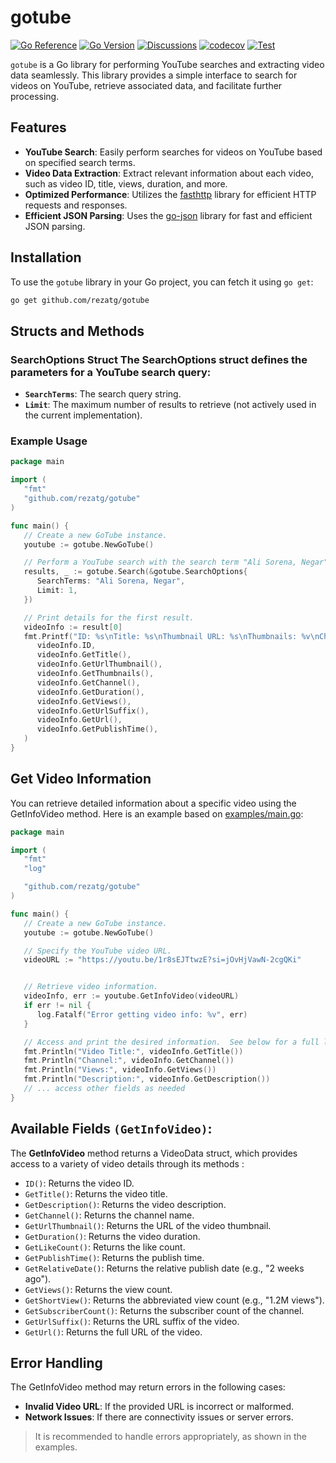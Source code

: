 # gotube

[![Go Reference](https://pkg.go.dev/badge/github.com/rezatg/gotube#section-readme.svg)](https://pkg.go.dev/github.com/rezatg/gotube)
[![Go Version](https://img.shields.io/github/go-mod/go-version/rezatg/gotube?logo=go)](go.mod)
[![Discussions](https://img.shields.io/github/discussions/rezatg/gotube?color=58a6ff&label=Discussions&logo=github)](https://github.com/rezatg/gotube/discussions)
[![codecov](https://codecov.io/gh/rezatg/gotube/branch/main/graph/badge.svg?token=57B1OR6PCK)](https://codecov.io/gh/rezatg/gotube)
[![Test](https://github.com/rezatg/gotube/actions/workflows/test.yml/badge.svg)](https://github.com/rezatg/gotube/actions/workflows/test.yml)

`gotube` is a Go library for performing YouTube searches and extracting video data seamlessly. This library provides a simple interface to search for videos on YouTube, retrieve associated data, and facilitate further processing.

## Features

- **YouTube Search**: Easily perform searches for videos on YouTube based on specified search terms.
- **Video Data Extraction**: Extract relevant information about each video, such as video ID, title, views, duration, and more.
- **Optimized Performance**: Utilizes the [fasthttp](https://github.com/valyala/fasthttp) library for efficient HTTP requests and responses.
- **Efficient JSON Parsing**: Uses the [go-json](https://github.com/goccy/go-json) library for fast and efficient JSON parsing.


## Installation

To use the `gotube` library in your Go project, you can fetch it using `go get`:

```bash
go get github.com/rezatg/gotube
```

## Structs and Methods 
### SearchOptions Struct The SearchOptions struct defines the parameters for a YouTube search query: 
   - **`SearchTerms`**: The search query string. 
   - **`Limit`**: The maximum number of results to retrieve (not actively used in the current implementation).


### Example Usage
```go
package main

import (
   "fmt"
   "github.com/rezatg/gotube"
)

func main() {
   // Create a new GoTube instance.
   youtube := gotube.NewGoTube()

   // Perform a YouTube search with the search term "Ali Sorena, Negar" and limit the max-results to 1
   results, _ := gotube.Search(&gotube.SearchOptions{
      SearchTerms: "Ali Sorena, Negar",
      Limit: 1,
   })

   // Print details for the first result.
   videoInfo := result[0]
   fmt.Printf("ID: %s\nTitle: %s\nThumbnail URL: %s\nThumbnails: %v\nChannel: %s\nDuration: %s\nViews: %s\nURL Suffix: %s\nURL: %s\nPublish Time: %s\n",
      videoInfo.ID,
      videoInfo.GetTitle(),
      videoInfo.GetUrlThumbnail(),
      videoInfo.GetThumbnails(),
      videoInfo.GetChannel(),
      videoInfo.GetDuration(),
      videoInfo.GetViews(),
      videoInfo.GetUrlSuffix(),
      videoInfo.GetUrl(),
      videoInfo.GetPublishTime(),
   )
}
```

## Get Video Information
You can retrieve detailed information about a specific video using the GetInfoVideo method. Here is an example based on [examples/main.go](https://github.com/rezatg/gotube/blob/master/examples/getInfo/main.go):

```go
package main

import (
   "fmt"
   "log"

   "github.com/rezatg/gotube"
)

func main() {
   // Create a new GoTube instance.
   youtube := gotube.NewGoTube()

   // Specify the YouTube video URL.  
   videoURL := "https://youtu.be/1r8sEJTtwzE?si=jOvHjVawN-2cgQKi"


   // Retrieve video information.
   videoInfo, err := youtube.GetInfoVideo(videoURL)
   if err != nil {
      log.Fatalf("Error getting video info: %v", err)
   }

   // Access and print the desired information.  See below for a full list of available fields.
   fmt.Println("Video Title:", videoInfo.GetTitle())
   fmt.Println("Channel:", videoInfo.GetChannel())
   fmt.Println("Views:", videoInfo.GetViews())
   fmt.Println("Description:", videoInfo.GetDescription())
   // ... access other fields as needed
}
```

## Available Fields **`(GetInfoVideo)`**:
The **GetInfoVideo** method returns a VideoData struct, which provides access to a variety of video details through its methods :

  - `ID()`: Returns the video ID.
  - `GetTitle()`: Returns the video title.
  - `GetDescription()`: Returns the video description.
  - `GetChannel()`: Returns the channel name.
  - `GetUrlThumbnail()`: Returns the URL of the video thumbnail.
  - `GetDuration()`: Returns the video duration.
  - `GetLikeCount()`: Returns the like count.
  - `GetPublishTime()`: Returns the publish time.
  - `GetRelativeDate()`: Returns the relative publish date (e.g., "2 weeks ago").
  - `GetViews()`: Returns the view count.
  - `GetShortView()`: Returns the abbreviated view count (e.g., "1.2M views").
  - `GetSubscriberCount()`: Returns the subscriber count of the channel.
  - `GetUrlSuffix()`: Returns the URL suffix of the video.
  - `GetUrl()`: Returns the full URL of the video.


## Error Handling
The GetInfoVideo method may return errors in the following cases:
   - **Invalid Video URL**: If the provided URL is incorrect or malformed.
   - **Network Issues**: If there are connectivity issues or server errors.  

> It is recommended to handle errors appropriately, as shown in the examples.
